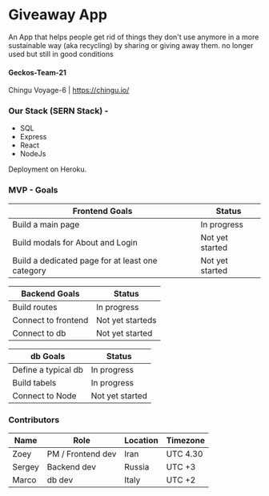 # Giveaway App
An App that helps people get rid of things they don't use anymore in a more sustainable way (aka recycling) by sharing or giving away them. no longer used but still in good conditions

#### Geckos-Team-21
Chingu Voyage-6 | https://chingu.io/

### Our Stack (SERN Stack) -
* SQL
* Express
* React
* NodeJs

Deployment on Heroku.

### MVP - Goals
|Frontend Goals|Status|
|---|----|
|Build a main page|In progress|
|Build modals for About and Login|Not yet started|
|Build a dedicated page for at least one category|Not yet started|

|Backend Goals|Status|
|---|----|
|Build routes|In progress|
|Connect to frontend|Not yet starteds|
|Connect to db|Not yet started|


|db Goals|Status|
|---|----|
|Define a typical db|In progress|
|Build tabels|In progress|
|Connect to Node|Not yet started|

### Contributors
|Name|Role|Location|Timezone|
| ------ | ------ | ------ | ------ |
|Zoey| PM / Frontend dev | Iran| UTC 4.30|
|Sergey| Backend dev |Russia|UTC +3|
|Marco| db dev |Italy|UTC +2|
